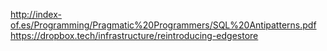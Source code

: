 http://index-of.es/Programming/Pragmatic%20Programmers/SQL%20Antipatterns.pdf
https://dropbox.tech/infrastructure/reintroducing-edgestore
